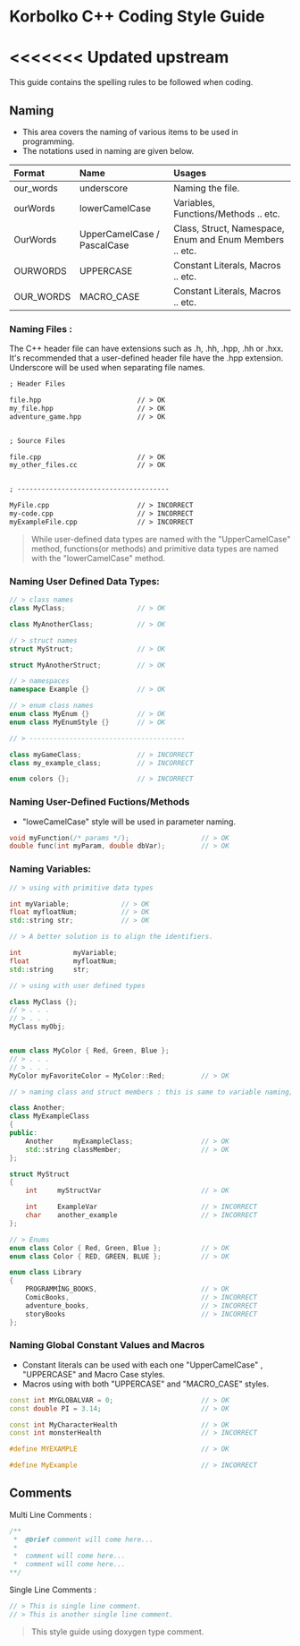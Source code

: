 # Korbolko C++ Coding Style Guide
<<<<<<< Updated upstream
=======

This guide contains the spelling rules to be followed when coding.

## Naming

-   This area covers the naming of various items to be used in programming.
-   The notations used in naming are given below.

| Format    | Name                        | Usages                                                  |
| :-------- | :-------------------------- | :------------------------------------------------------ |
| our_words | underscore                  | Naming the file.                                        |
| ourWords  | lowerCamelCase              | Variables, Functions/Methods .. etc.                    |
| OurWords  | UpperCamelCase / PascalCase | Class, Struct, Namespace, Enum and Enum Members .. etc. |
| OURWORDS  | UPPERCASE                   | Constant Literals, Macros .. etc.                       |
| OUR_WORDS | MACRO_CASE                  | Constant Literals, Macros .. etc.                       |

### Naming Files :

The C++ header file can have extensions such as .h, .hh, .hpp, .hh or .hxx. It's recommended that a user-defined header file have the .hpp extension. Underscore will be used when separating file names.

```txt
; Header Files

file.hpp                        // > OK
my_file.hpp                     // > OK
adventure_game.hpp              // > OK


; Source Files

file.cpp                        // > OK
my_other_files.cc               // > OK


; --------------------------------------

MyFile.cpp                      // > INCORRECT
my-code.cpp                     // > INCORRECT
myExampleFile.cpp               // > INCORRECT
```

> While user-defined data types are named with the "UpperCamelCase" method, functions(or methods) and primitive data types are named with the "lowerCamelCase" method.

### Naming User Defined Data Types:

```cpp
// > class names
class MyClass;                  // > OK

class MyAnotherClass;           // > OK

// > struct names
struct MyStruct;                // > OK

struct MyAnotherStruct;         // > OK

// > namespaces
namespace Example {}            // > OK

// > enum class names
enum class MyEnum {}            // > OK
enum class MyEnumStyle {}       // > OK

// > ---------------------------------------

class myGameClass;              // > INCORRECT
class my_example_class;         // > INCORRECT

enum colors {};                 // > INCORRECT
```

### Naming User-Defined Fuctions/Methods

-   "loweCamelCase" style will be used in parameter naming.

```cpp
void myFunction(/* params */);                  // > OK
double func(int myParam, double dbVar);         // > OK
```

### Naming Variables:

```cpp
// > using with primitive data types

int myVariable;             // > OK
float myfloatNum;           // > OK
std::string str;            // > OK

// > A better solution is to align the identifiers.

int             myVariable;
float           myfloatNum;
std::string     str;       

// > using with user defined types

class MyClass {};
// > . . .
// > . . .
MyClass myObj;


enum class MyColor { Red, Green, Blue };
// > . . .
// > . . .
MyColor myFavoriteColor = MyColor::Red;         // > OK

// > naming class and struct members : this is same to variable naming;

class Another;
class MyExampleClass
{
public:
    Another     myExampleClass;                 // > OK
    std::string classMember;                    // > OK
};  

struct MyStruct
{
    int     myStructVar                         // > OK

    int     ExampleVar                          // > INCORRECT
    char    another_example                     // > INCORRECT
};

// > Enums
enum class Color { Red, Green, Blue };          // > OK
enum class Color { RED, GREEN, BLUE };          // > OK

enum class Library
{  
    PROGRAMMİNG_BOOKS,                          // > OK
    ComicBooks,                                 // > INCORRECT
    adventure_books,                            // > INCORRECT
    storyBooks                                  // > INCORRECT
};
```

### Naming Global Constant Values and Macros

-   Constant literals can be used with each one "UpperCamelCase" , "UPPERCASE" and Macro Case styles.
-   Macros using with both "UPPERCASE" and "MACRO_CASE" styles.

```cpp
const int MYGLOBALVAR = 0;                      // > OK
const double PI = 3.14;                         // > OK

const int MyCharacterHealth                     // > OK
const int monsterHealth                         // > INCORRECT
```

```cpp
#define MYEXAMPLE                               // > OK

#define MyExample                               // > INCORRECT
```

## Comments

Multi Line Comments :

```cpp
/**
 *  @brief comment will come here...
 *
 *  comment will come here...
 *  comment will come here...
**/
```

Single Line Comments :

```cpp
// > This is single line comment.
// > This is another single line comment.
```

> This style guide using doxygen type comment.

